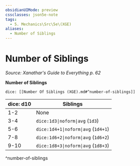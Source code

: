```yaml
---
obsidianUIMode: preview
cssclasses: json5e-note
tags:
  - 5. Mechanics\Src\5e\(XGE)
aliases:
  - Number of Siblings
---
```

# Number of Siblings
*Source: Xanathar's Guide to Everything p. 62* 

**Number of Siblings**

`dice: [[Number Of Siblings (XGE).md#^number-of-siblings]]`

| dice: d10 | Siblings |
|-----------|----------|
| 1-2 | None |
| 3-4 | `dice:1d3\|noform\|avg` (`1d3`) |
| 5-6 | `dice:1d4+1\|noform\|avg` (`1d4+1`) |
| 7-8 | `dice:1d6+2\|noform\|avg` (`1d6+2`) |
| 9-10 | `dice:1d8+3\|noform\|avg` (`1d8+3`) |
^number-of-siblings
